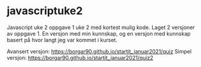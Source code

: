 # javascriptuke2
 Javascript uke 2
 oppgave 1 uke 2 med kortest mulig kode. 
 Laget 2 versjoner av oppgave 1. En versjon med min kunnskap, og en versjon med kunnskap basert på hvor langt jeg var kommet i kurset. 

 Avansert versjon: https://borgar90.github.io/startit_januar2021/quiz
 Simpel versjon: https://borgar90.github.io/startit_januar2021/quiz2
